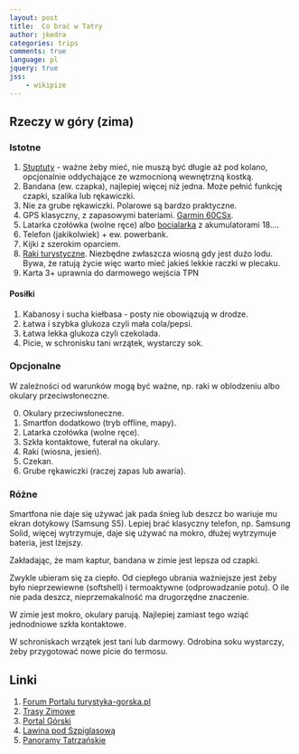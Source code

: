 ```yaml
---
layout: post
title:  Co brać w Tatry
author: jkedra
categories: trips
comments: true
language: pl
jquery: true
jss:
    - wikipize
---
```


## Rzeczy w góry (zima)

### Istotne

1. [Stuptuty](gp:) - ważne żeby mieć, nie muszą być długie aż pod kolano,
    opcjonalnie oddychające ze wzmocnioną wewnętrzną kostką.
2. Bandana (ew. czapka), najlepiej więcej niż jedna.
    Może pełnić funkcję czapki, szalika lub rękawiczki.
3. Nie za grube rękawiczki. Polarowe są bardzo praktyczne.
4. GPS klasyczny, z zapasowymi bateriami. [Garmin 60CSx](gp:).
5. Latarka czołówka (wolne ręce) albo [bocialarka](gp:) z akumulatorami 18....
6. Telefon (jakikolwiek) + ew. powerbank.
7. Kijki z szerokim oparciem.
8. [Raki turystyczne](gp:). Niezbędne zwłaszcza wiosną gdy jest dużo lodu.
    Bywa, że ratują życie więc warto mieć jakieś lekkie raczki w plecaku.
9. Karta 3+ uprawnia do darmowego wejścia TPN

#### Posiłki


1. Kabanosy i sucha kiełbasa - posty nie obowiązują w drodze.
2. Łatwa i szybka glukoza czyli mała cola/pepsi.
3. Łatwa  lekka glukoza czyli czekolada.
4. Picie, w schronisku tani wrzątek, wystarczy sok.

### Opcjonalne

W zależności od warunków mogą być ważne, np. raki w oblodzeniu albo okulary
przeciwsłoneczne.

0. Okulary przeciwsłoneczne.
1. Smartfon dodatkowo (tryb offline, mapy).
2. Latarka czołówka (wolne ręce).
3. Szkła kontaktowe, futerał na okulary.
4. Raki (wiosna, jesień).
5. Czekan.
6. Grube rękawiczki (raczej zapas lub awaria).


### Różne

Smartfona nie daje się używać jak pada śnieg lub deszcz bo wariuje mu ekran
dotykowy (Samsung S5). Lepiej brać klasyczny telefon, np. Samsung Solid, więcej
wytrzymuje, daje się używać na mokro, dłużej wytrzymuje bateria, jest lżejszy.

Zakładając, że mam kaptur, bandana w zimie jest lepsza od czapki.

Zwykle ubieram się za ciepło. Od ciepłego ubrania ważniejsze jest żeby było
nieprzewiewne (softshell) i termoaktywne (odprowadzanie potu).  O ile nie pada
deszcz, nieprzemakalność ma drugorzędne znaczenie.

W zimie jest mokro, okulary parują. Najlepiej zamiast tego wziąć jednodniowe
szkła kontaktowe.

W schroniskach wrzątek jest tani lub darmowy. Odrobina soku wystarczy, żeby
przygotować nowe picie do termosu.

## Linki

1. [Forum Portalu turystyka-gorska.pl][1]
2. [Trasy Zimowe][2]
3. [Portal Górski][3]
4. [Lawina pod Szpiglasową][4]
5. [Panoramy Tatrzańskie][5]

[1]: http://www.turystyka-gorska.pl/forum/index.php
[2]: http://www.portalgorski.pl/blogi/post/zimowe-trasy-w-tatrach-wysokich-hala-gasienicowa
[3]: http://portalgorski.pl
[4]: http://tatromaniak.pl/aktualnosci/c/rocznica-tragedii-pod-szpiglasowa-przelecza-w-lawinie-zgineli-turysci-i-ratownicy-topr
[5]: http://tatromaniak.pl/panoramy

